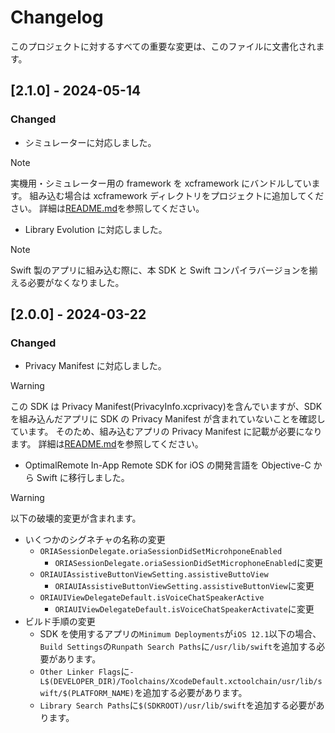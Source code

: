 # Changelog

このプロジェクトに対するすべての重要な変更は、このファイルに文書化されます。

## [2.1.0] - 2024-05-14

### Changed

- シミュレーターに対応しました。

> [!NOTE]
> 実機用・シミュレーター用の framework を xcframework にバンドルしています。
> 組み込む場合は xcframework ディレクトリをプロジェクトに追加してください。
> 詳細は[README.md](./README.md)を参照してください。

- Library Evolution に対応しました。

> [!NOTE]
> Swift 製のアプリに組み込む際に、本 SDK と Swift コンパイラバージョンを揃える必要がなくなりました。

## [2.0.0] - 2024-03-22

### Changed

- Privacy Manifest に対応しました。

> [!WARNING]
> この SDK は Privacy Manifest(PrivacyInfo.xcprivacy)を含んでいますが、SDK を組み込んだアプリに SDK の Privacy Manifest が含まれていないことを確認しています。
> そのため、組み込むアプリの Privacy Manifest に記載が必要になります。
> 詳細は[README.md](./README.md)を参照してください。

- OptimalRemote In-App Remote SDK for iOS の開発言語を Objective-C から Swift に移行しました。

> [!WARNING]
> 以下の破壊的変更が含まれます。
>
> - いくつかのシグネチャの名称の変更
>   - `ORIASessionDelegate.oriaSessionDidSetMicrohponeEnabled`
>     - `ORIASessionDelegate.oriaSessionDidSetMicrophoneEnabled`に変更
>   - `ORIAUIAssistiveButtonViewSetting.assistiveButtoView`
>     - `ORIAUIAssistiveButtonViewSetting.assistiveButtonView`に変更
>   - `ORIAUIViewDelegateDefault.isVoiceChatSpeakerActive`
>     - `ORIAUIViewDelegateDefault.isVoiceChatSpeakerActivate`に変更
> - ビルド手順の変更
>   - SDK を使用するアプリの`Minimum Deployments`が`iOS 12.1`以下の場合、`Build Settings`の`Runpath Search Paths`に`/usr/lib/swift`を追加する必要があります。
>   - `Other Linker Flags`に`-L$(DEVELOPER_DIR)/Toolchains/XcodeDefault.xctoolchain/usr/lib/swift/$(PLATFORM_NAME)`を追加する必要があります。
>   - `Library Search Paths`に`$(SDKROOT)/usr/lib/swift`を追加する必要があります。
